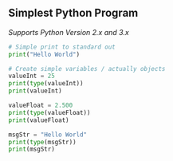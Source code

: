
## Simplest Python Program
*Supports Python Version 2.x and 3.x*

```python
# Simple print to standard out
print("Hello World")

# Create simple variables / actually objects
valueInt = 25
print(type(valueInt))
print(valueInt)

valueFloat = 2.500
print(type(valueFloat))
print(valueFloat)

msgStr = "Hello World"
print(type(msgStr))
print(msgStr)
```
